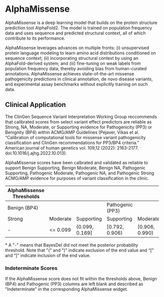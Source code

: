 # AlphaMissense

AlphaMissense is a deep learning model that builds on the protein structure prediction tool AlphaFold2. The model is trained on population frequency data and uses sequence and predicted structural context, all of which contribute to its performance.

AlphaMissense leverages advances on multiple fronts: (i) unsupervised protein language modeling to learn amino acid distributions conditioned on sequence context; (ii) incorporating structural context by using an AlphaFold-derived system; and (iii) fine-tuning on weak labels from population frequency data, thereby avoiding bias from human-curated annotations. AlphaMissense achieves state-of-the-art missense pathogenicity predictions in clinical annotation, de novo disease variants, and experimental assay benchmarks without explicitly training on such data.

## Clinical Application

The ClinGen Sequence Variant Interpretation Working Group reccommends that calibrated scores from select variant effect predictors are reliable as Strong, NA, Moderate, or Supporting evidence for Pathogenicity (PP3) or Benignity (BP4) within ACMG/AMP Guidelines (Pejaver, Vikas et al. “Calibration of computational tools for missense variant pathogenicity classification and ClinGen recommendations for PP3/BP4 criteria.” American journal of human genetics vol. 109,12 (2022): 2163-2177. doi:10.1016/j.ajhg.2022.10.013).

AlphaMissense scores have been calbrated and validated as reliable to support Benign Supporting, Benign Moderate, Benign NA, Pathogenic Supporting, Pathogenic Moderate, Pathogenic NA, and Pathogenic Strong ACMG/AMP evidence for purposes of variant classification in the clinic.

| AlphaMissense Thresholds |          |                |                  |                 |        |
|--------------------------|----------|----------------|------------------|-----------------|--------|
| Benign (BP4)             |          |                | Pathogenic (PP3) |                 |        |
| Strong                   | Moderate | Supporting     | Supporting       | Moderate        | Strong |
| -                        | <= 0.099 | (0.099, 0.169] | [0.792, 0.906)   | [0.906, 0.990)  | ≥0.990 |

\* A "-" means that BayesDel did not meet the posterior probability threshold. Note that "(" and ")" indicate exclusion of the end value and “[” and “]” indicate inclusion of the end value.

### Indeterminate Scores

If the AlphaMissense score does not fit within the thresholds above, Benign (BP4) and Pathogenic (PP3) columns are left blank and described as "Indeterminate" in the corresponding AlphaMissense widget.
